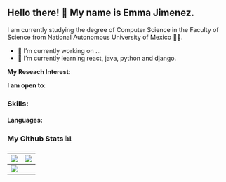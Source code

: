 ## Hello there! 👋 My name is Emma Jimenez. 
I am currently studying the degree of Computer Science in the Faculty of Science from National Autonomous University of Mexico 🌮🌵. 

- 🔭 I’m currently working on ...
- 🌱 I’m currently learning react, java, python and django.

**My Reseach Interest**:

 **I am open to**:
 
### Skills:
#### Languages:

### My Github Stats 📊
<img src="https://github-readme-stats.vercel.app/api?username=EmmaAli1604&&show_icons=true&count_private=true&theme=radical">|<img src="https://github-readme-streak-stats.herokuapp.com/?user=EmmaAli1604&theme=radical&hide_border=true"/>
|---|---|
<img src="https://github-readme-stats.vercel.app/api/top-langs/?username=EmmaAli1604&layout=compact&theme=radical"/>|
